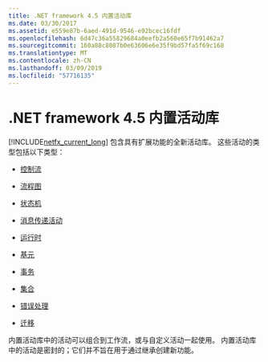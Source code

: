 ```yaml
---
title: .NET framework 4.5 内置活动库
ms.date: 03/30/2017
ms.assetid: e559e87b-6aed-491d-9546-e92bcec16fdf
ms.openlocfilehash: 6d47c36a55829684a0eefb2a560e65f7b91462a7
ms.sourcegitcommit: 160a88c8087b0e63606e6e35f9bd57fa5f69c168
ms.translationtype: MT
ms.contentlocale: zh-CN
ms.lasthandoff: 03/09/2019
ms.locfileid: "57716135"
---
```

# <a name="net-framework-45-built-in-activity-library"></a>.NET framework 4.5 内置活动库

[!INCLUDE[netfx_current_long](../../../includes/netfx-current-long-md.md)] 包含具有扩展功能的全新活动库。 这些活动的类型包括以下类型：

- [控制流](control-flow-activities-in-wf.md)

- [流程图](flowchart-activities-in-wf.md)

- [状态机](state-machine-activities-in-wf.md)

- [消息传递活动](../wcf/feature-details/messaging-activities.md)

- [运行时](runtime-activities-in-wf.md)

- [基元](primitives-activities-in-wf.md)

- [事务](transaction-activities-in-wf.md)

- [集合](collection-activities-in-wf.md)

- [错误处理](error-handling-activities-in-wf.md)

- [迁移](migration-activity-in-wf.md)

内置活动库中的活动可以组合到工作流，或与自定义活动一起使用。 内置活动库中的活动是密封的；它们并不旨在用于通过继承创建新功能。

